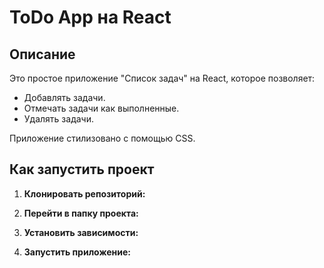 # ToDo App на React

## Описание

Это простое приложение "Список задач" на React, которое позволяет:

- Добавлять задачи.
- Отмечать задачи как выполненные.
- Удалять задачи.

Приложение стилизовано с помощью CSS.

## Как запустить проект

1. **Клонировать репозиторий:**

2. **Перейти в папку проекта:**

3. **Установить зависимости:**

4. **Запустить приложение:**
